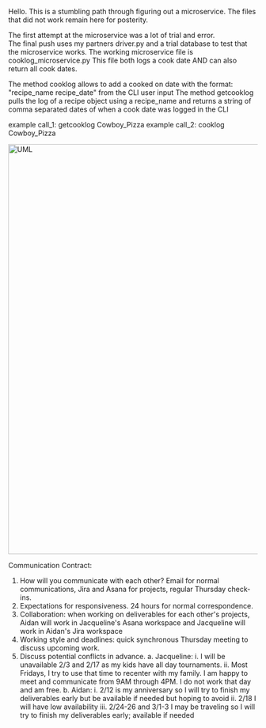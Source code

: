 Hello.  This is a stumbling path through figuring out a microservice.  The files that did not work remain here for posterity.

The first attempt at the microservice was a lot of trial and error.  
The final push uses my partners driver.py and a trial database to test that the microservice works.  The working microservice file is cooklog_microservice.py
This file both logs a cook date AND can also return all cook dates.

The method cooklog allows to add a cooked on date with the format: "recipe_name recipe_date" from the CLI user input
The method getcooklog pulls the log of a recipe object using a recipe_name and returns a string of comma separated dates of when a cook date was logged in the CLI


example call_1: getcooklog Cowboy_Pizza
example call_2: cooklog Cowboy_Pizza

<img width="829" alt="UML" src="https://github.com/OSpaulitz/PartnerSprint2/assets/114098824/aea944ea-3ec9-4306-87dc-468740645205">

Communication Contract:
1. How will you communicate with each other? Email for normal communications, Jira and
Asana for projects, regular Thursday check-ins.
2. Expectations for responsiveness. 24 hours for normal correspondence.
3. Collaboration: when working on deliverables for each other's projects, Aidan will work in
Jacqueline's Asana workspace and Jacqueline will work in Aidan's Jira workspace
4. Working style and deadlines: quick synchronous Thursday meeting to discuss upcoming
work.
5. Discuss potential conflicts in advance.
a. Jacqueline:
i. I will be unavailable 2/3 and 2/17 as my kids have all day tournaments.
ii. Most Fridays, I try to use that time to recenter with my family. I am happy
to meet and communicate from 9AM through 4PM. I do not work that day
and am free.
b. Aidan:
i. 2/12 is my anniversary so I will try to finish my deliverables early but be
available if needed but hoping to avoid
ii. 2/18 I will have low availability
iii. 2/24-26 and 3/1-3 I may be traveling so I will try to finish my deliverables
early; available if needed
